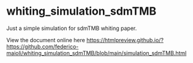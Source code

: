 # whiting_simulation_sdmTMB
Just a simple simulation for sdmTMB whiting paper.

View the document online here https://htmlpreview.github.io/?https://github.com/federico-maioli/whiting_simulation_sdmTMB/blob/main/simulation_sdmTMB.html
